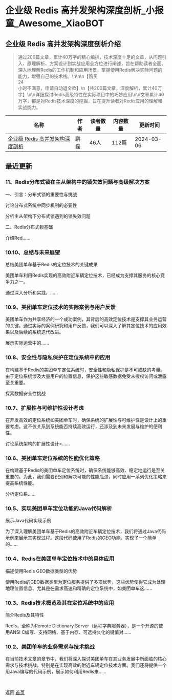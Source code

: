 # 企业级 Redis 高并发架构深度剖析_小报童_Awesome_XiaoBOT

## 企业级 Redis 高并发架构深度剖析介绍
> 通过200篇文章，累计40万字的精心编排，技术深度十足的文章，从问题引入、原理解析、方案设计到实战应用全方位进行阐述，旨在帮助读者全面、深入地理解Redis的工作机制和应用场景，掌握使用Redis解决实际问题的能力，增强自己的技术栈。\n\n\n【购买  
24  
小时不满意，申请自动退全款】\n【共200篇文章，深度解析，累计40万字】\n\n详细探讨Redis高级特性在实际项目中的巧妙应用\n\n文章累计40万字，都是对Redis技术深度的挖掘，旨在提升读者对Redis应用的理解和实战能力。  
  


|名称|作者|读者数量|内容数量|更新时间|
|---|---|---|---|---|
|[企业级 Redis 高并发架构深度剖析](https://xiaobot.net/p/ddkk03?refer=0b133df9-27dc-423b-8101-639049001c13)|鹏磊|46人|112篇|2024-03-06|

## 最近更新
### 11、Redis分布式锁在主从架构中的锁失效问题与高级解决方案

一、引言：分布式锁的重要性与挑战

讨论分布式系统中同步机制的必要性

分析主从架构下分布式锁遇到的锁失效问题

二、Redis分布式锁基础

介绍Red......

### 10.10、总结与未来展望

总结美团单车基于Redis的定位技术的关键成果

美团单车利用Redis实现的高效附近车辆定位技术，已经成为支撑其服务的核心竞争力之一。

通过深入分析和实践，......

### 10.9、美团单车定位技术的实际案例与用户反馈

美团单车作为共享经济的一个成功案例，其背后的高效定位技术是支撑其业务运营的关键。通过实际的案例研究和用户反馈，我们可以深入了解其定位技术的应用效果以及后续的系统迭代改进。

展示实际运营中的......

### 10.8、安全性与隐私保护在定位系统中的应用

在构建基于Redis的美团单车定位系统时，安全性和隐私保护是不可或缺的考量。由于定位系统涉及大量用户的位置信息，保护这些敏感数据免受未授权访问或泄露至关重要。

探索数据安全性挑战

### 10.7、扩展性与可维护性设计考虑

在开发高效的定位系统如美团单车时，确保系统的扩展性与可维护性是设计上的重要考虑。这不仅关系到系统能否持续高效运行，还涉及到未来发展与维护的便利性。

讨论系统架构的扩展性设计<......

### 10.6、美团单车定位系统的性能优化策略

在构建基于Redis的美团单车定位系统时，确保系统能够高效、稳定地运行是至关重要的。为此，我们需要识别和解决可能的性能瓶颈，同时应用一系列优化策略来提高系统性能。

分析定位系......

### 10.5、实现美团单车定位功能的Java代码解析

展示Java代码实现示例

为了深入理解美团单车基于Redis的高效附近车辆定位技术，我们将通过Java代码示例来展示其实现过程。这段代码使用了Redis的GEO功能，实现了一个简单的......

### 10.4、Redis在美团单车定位技术中的具体应用

描述使用Redis GEO数据类型的优势

使用Redis的GEO数据类型为定位服务提供了多项优势，这些优势使得它成为处理地理位置信息、尤其是在需求高速和精确的定位系统中，如美团单车这......

### 10.3、Redis技术概览及其在定位系统中的应用

简介Redis及其特性

Redis，全称为Remote Dictionary Server（远程字典服务器），是一个开源的使用ANSI
C编写、支持网络、基于内存、可选持久化的键值对......

### 10.2、美团单车的业务需求与技术挑战

在当前技术文章的章节中，我们将深入探讨美团单车在其业务发展中所面临的核心需求与技术挑战，特别是在实现高效的附近车辆定位技术方面。我们还将提供一个用Java编写的代码示例，展示如何利用Redis来......


<a href="https://github.com/Reno9527/awesome-xiaobot" style="color: white; text-decoration: none;">awesome-xiaobot</a>

返回 [首页](../README.md)
